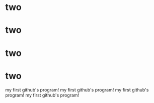 # two
# two
# two
# two
my first github's program!
my first github's program!
my first github's program!
my first github's program!

